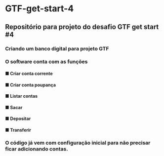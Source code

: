# GTF-get-start-4

## Repositório para projeto do desafio GTF get start #4

### Criando um banco digital para projeto GTF

### O software conta com as funções

#### ■ Criar conta corrente
#### ■ Criar conta poupança
#### ■ Listar contas
#### ■ Sacar
#### ■ Depositar
#### ■ Transferir


### O código já vem com configuração inicial para não precisar ficar adicionando contas.
